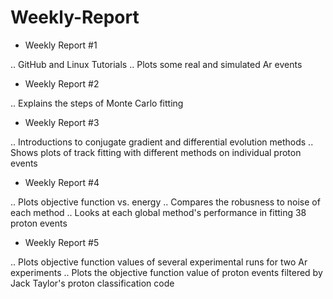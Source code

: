 # Weekly-Report
* Weekly Report #1

.. GitHub and Linux Tutorials
.. Plots some real and simulated Ar events
* Weekly Report #2

.. Explains the steps of Monte Carlo fitting
* Weekly Report #3

.. Introductions to conjugate gradient and differential evolution methods
.. Shows plots of track fitting with different methods on individual proton events
* Weekly Report #4

.. Plots objective function vs. energy
.. Compares the robusness to noise of each method
.. Looks at each global method's performance in fitting 38 proton events
* Weekly Report #5

.. Plots objective function values of several experimental runs for two Ar experiments
.. Plots the objective function value of proton events filtered by Jack Taylor's proton classification code

